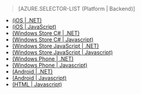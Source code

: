 > [AZURE.SELECTOR-LIST (Platform | Backend)]
- [(iOS | .NET)](/en-us/documentation/articles/mobile-services-dotnet-backend-ios-call-custom-api/)
- [(iOS | JavaScript)](/en-us/documentation/articles/mobile-services-ios-call-custom-api/)
- [(Windows Store C# | .NET)](/en-us/documentation/articles/mobile-services-dotnet-backend-windows-store-dotnet-call-custom-api/)
- [(Windows Store C# | Javascript)](/en-us/documentation/articles/mobile-services-windows-store-dotnet-call-custom-api/)
- [(Windows Store JavaScript | .NET)](/en-us/documentation/articles/mobile-services-dotnet-backend-windows-store-javascript-call-custom-api/)
- [(Windows Store JavaScript | Javascript)](/en-us/documentation/articles/mobile-services-windows-store-javascript-call-custom-api/)
- [(Windows Phone | .NET)](/en-us/documentation/articles/mobile-services-dotnet-backend-windows-phone-call-custom-api/)
- [(Windows Phone | Javascript)](/en-us/documentation/articles/mobile-services-windows-phone-call-custom-api/)
- [(Android | .NET)](/en-us/documentation/articles/mobile-services-dotnet-backend-android-call-custom-api/)
- [(Android | Javascript)](/en-us/documentation/articles/mobile-services-android-call-custom-api/)
- [(HTML | Javascript)](/en-us/documentation/articles/mobile-services-html-call-custom-api/)

<!--HONumber=27-->
